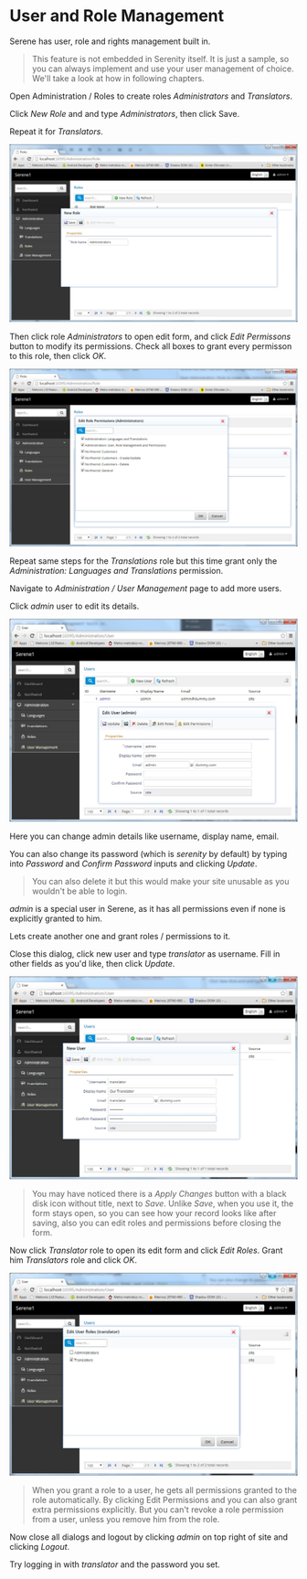 # User and Role Management

Serene has user, role and rights management built in.

> This feature is not embedded in Serenity itself. It is just a sample, so you can always implement and use your user management of choice. We'll take a look at how in following chapters.

Open Administration / Roles to create roles *Administrators* and *Translators*. 

Click *New Role* and  and type *Administrators*, then click Save.

Repeat it for *Translators*.

![Create Admin Role](img/create_admin_role.jpg)

Then click role *Administrators* to open edit form, and click *Edit Permissons* button to modify its permissions. Check all boxes to grant every permisson to this role, then click *OK*.

![Admin Permissions](img/admin_permissions.jpg)

Repeat same steps for the *Translations* role but this time grant only the *Administration: Languages and Translations* permission.

Navigate to *Administration / User Management* page to add more users.

Click *admin* user to edit its details.

![Edit Admin User](img/edit_admin_user.jpg)

Here you can change admin details like username, display name, email.

You can also change its password (which is *serenity* by default) by typing into *Password* and *Confirm Password* inputs and clicking *Update*.

> You can also delete it but this would make your site unusable as you wouldn't be able to login.

*admin* is a special user in Serene, as it has all permissions even if none is explicitly granted to him.

Lets create another one and grant roles / permissions to it.

Close this dialog, click new user and type *translator* as username. Fill in other fields as you'd like, then click *Update*.

![Create Translator User](img/create_translator_user.jpg)

> You may have noticed there is a *Apply Changes* button with a black disk icon without title, next to *Save*. Unlike *Save*, when you use it, the form stays open, so you can see how your record looks like after saving, also you can edit roles and permissions before closing the form.

Now click *Translator* role to open its edit form and click *Edit Roles*. Grant him *Translators* role and click *OK*.

![Edit Translator Roles](img/edit_translator_roles.jpg)

> When you grant a role to a user, he gets all permissions granted to the role automatically. By clicking Edit Permissions and you can also grant extra permissions explicitly. But you can't revoke a role permission from a user, unless you remove him from the role.

Now close all dialogs and logout by clicking *admin* on top right of site and clicking *Logout*. 

Try logging in with *translator* and the password you set.




